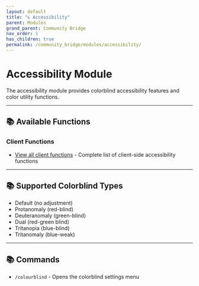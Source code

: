 ```yaml
---
layout: default
title: "♿ Accessibility"
parent: Modules
grand_parent: Community Bridge
nav_order: 1
has_children: true
permalink: /community_bridge/modules/accessibility/
---
```


# Accessibility Module

The accessibility module provides colorblind accessibility features and color utility functions.

---

## 📚 Available Functions

### Client Functions
- [View all client functions](client/functions/) - Complete list of client-side accessibility functions

---

## 📚 Supported Colorblind Types

- Default (no adjustment)
- Protanomaly (red-blind)
- Deuteranomaly (green-blind)
- Dual (red-green blind)
- Tritanopia (blue-blind)
- Tritanomaly (blue-weak)

---

## 📚 Commands

- `/colourblind` - Opens the colorblind settings menu

